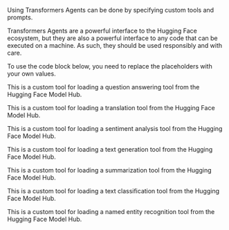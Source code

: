 <!--
Copyright 2023 The HuggingFace Team. All rights reserved.

Licensed under the Apache License, Version 2.0 (the "License"); you may not use this file except in compliance with
the License. You may obtain a copy of the License at

http://www.apache.org/licenses/LICENSE-2.0

Unless required by applicable law or agreed to in writing, software distributed under the License is distributed on an
"AS IS" BASIS, WITHOUT WARRANTIES OR CONDITIONS OF ANY KIND, either express or implied. See the License for the
specific language governing permissions and limitations under the License.
-->

<!--
A tip for using Transformers Agents
Transformers Agents can be used by specifying custom tools and prompts.
-->
<Tip>

Using Transformers Agents can be done by specifying custom tools and prompts.

</Tip>

<!--
A warning tip for using Transformers Agents
Transformers Agents are a powerful interface to the Hugging Face ecosystem, but they are also a powerful interface to any code that can be executed on a machine. As such, they should be used responsibly and with care.
-->
<Tip warning={true}>

Transformers Agents are a powerful interface to the Hugging Face ecosystem, but they are also a powerful interface to any code that can be executed on a machine. As such, they should be used responsibly and with care.

</Tip>

<!--
A note about using the code block below
To use the code block below, you need to replace the placeholders with your own values.
-->
<Tip>

To use the code block below, you need to replace the placeholders with your own values.

</Tip>

<!--
A custom tool for loading a question answering tool
This custom tool loads a question answering tool from the Hugging Face Model Hub.
-->
<Tip>

This is a custom tool for loading a question answering tool from the Hugging Face Model Hub.

</Tip>




<!--
A custom tool for loading a translation tool
This custom tool loads a translation tool from the Hugging Face Model Hub.
-->
<Tip>

This is a custom tool for loading a translation tool from the Hugging Face Model Hub.

</Tip>




<!--
A custom tool for loading a sentiment analysis tool
This custom tool loads a sentiment analysis tool from the Hugging Face Model Hub.
-->
<Tip>

This is a custom tool for loading a sentiment analysis tool from the Hugging Face Model Hub.

</Tip>




<!--
A custom tool for loading a text generation tool
This custom tool loads a text generation tool from the Hugging Face Model Hub.
-->
<Tip>

This is a custom tool for loading a text generation tool from the Hugging Face Model Hub.

</Tip>




<!--
A custom tool for loading a summarization tool
This custom tool loads a summarization tool from the Hugging Face Model Hub.
-->
<Tip>

This is a custom tool for loading a summarization tool from the Hugging Face Model Hub.

</Tip>




<!--
A custom tool for loading a text classification tool
This custom tool loads a text classification tool from the Hugging Face Model Hub.
-->
<Tip>

This is a custom tool for loading a text classification tool from the Hugging Face Model Hub.

</Tip>




<!--
A custom tool for loading a named entity recognition tool
This custom tool loads a named entity recognition tool from the Hugging Face Model Hub.
-->
<Tip>

This is a custom tool for loading a named entity recognition tool from the Hugging Face Model Hub.

</Tip>




